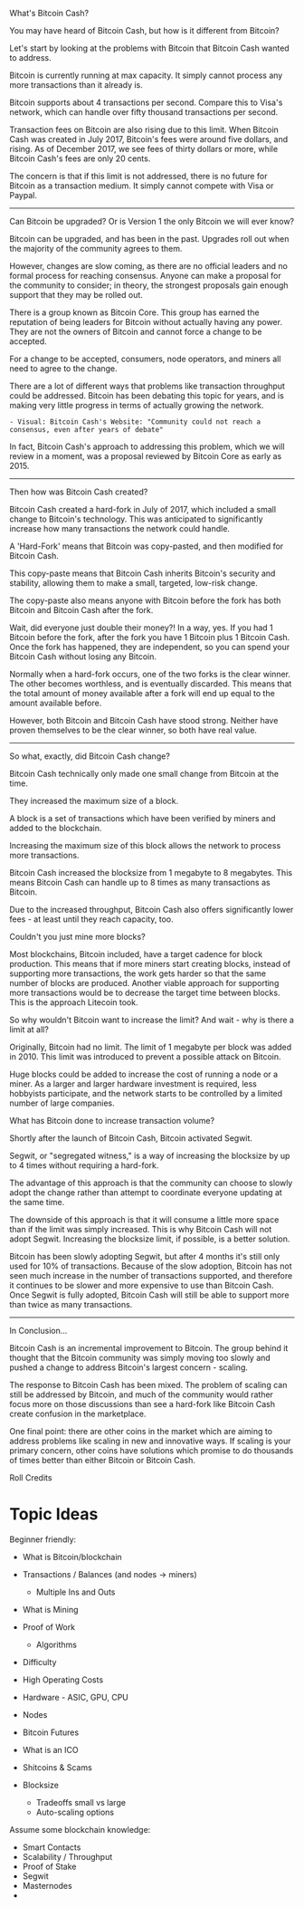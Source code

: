 What's Bitcoin Cash?

You may have heard of Bitcoin Cash, but how is it different from Bitcoin?

Let's start by looking at the problems with Bitcoin that Bitcoin Cash wanted to address.

Bitcoin is currently running at max capacity. It simply cannot process any more transactions than it already is.  

Bitcoin supports about 4 transactions per second.  Compare this to Visa's network, which can handle over fifty thousand transactions per second. 

Transaction fees on Bitcoin are also rising due to this limit.  When Bitcoin Cash was created in July 2017, Bitcoin's fees were around five dollars, and rising.  As of December 2017, we see fees of thirty dollars or more, while Bitcoin Cash's fees are only 20 cents.

The concern is that if this limit is not addressed, there is no future for Bitcoin as a transaction medium.  It simply cannot compete with Visa or Paypal.

<hr>

Can Bitcoin be upgraded? Or is Version 1 the only Bitcoin we will ever know?

Bitcoin can be upgraded, and has been in the past.  Upgrades roll out when the majority of the community agrees to them. 

However, changes are slow coming, as there are no official leaders and no formal process for reaching consensus.  Anyone can make a proposal for the community to consider; in theory, the strongest proposals gain enough support that they may be rolled out. 

There is a group known as Bitcoin Core.  This group has earned the reputation of being leaders for Bitcoin without actually having any power.  They are not the owners of Bitcoin and cannot force a change to be accepted.

For a change to be accepted, consumers, node operators, and miners all need to agree to the change.

There are a lot of different ways that problems like transaction throughput could be addressed. Bitcoin has been debating this topic for years, and is making very little progress in terms of actually growing the network.

    - Visual: Bitcoin Cash's Website: "Community could not reach a consensus, even after years of debate"

In fact, Bitcoin Cash's approach to addressing this problem, which we will review in a moment, was a proposal reviewed by Bitcoin Core as early as 2015.

<hr>

Then how was Bitcoin Cash created?

Bitcoin Cash created a hard-fork in July of 2017, which included a small change to Bitcoin's technology. This was anticipated to significantly increase how many transactions the network could handle.

A 'Hard-Fork' means that Bitcoin was copy-pasted, and then modified for Bitcoin Cash.  

This copy-paste means that Bitcoin Cash inherits Bitcoin's security and stability, allowing them to make a small, targeted, low-risk change.

The copy-paste also means anyone with Bitcoin before the fork has both Bitcoin and Bitcoin Cash after the fork.

Wait, did everyone just double their money?!  In a way, yes.  If you had 1 Bitcoin before the fork, after the fork you have 1 Bitcoin plus 1 Bitcoin Cash. Once the fork has happened, they are independent, so you can spend your Bitcoin Cash without losing any Bitcoin.

Normally when a hard-fork occurs, one of the two forks is the clear winner. The other becomes worthless, and is eventually discarded.  This means that the total amount of money available after a fork will end up equal to the amount available before.

However, both Bitcoin and Bitcoin Cash have stood strong.  Neither have proven themselves to be the clear winner, so both have real value.

<hr>

So what, exactly, did Bitcoin Cash change?

Bitcoin Cash technically only made one small change from Bitcoin at the time.

They increased the maximum size of a block.

A block is a set of transactions which have been verified by miners and added to the blockchain.  

Increasing the maximum size of this block allows the network to process more transactions. 

Bitcoin Cash increased the blocksize from 1 megabyte to 8 megabytes.  This means Bitcoin Cash can handle up to 8 times as many transactions as Bitcoin.  

Due to the increased throughput, Bitcoin Cash also offers significantly lower fees - at least until they reach capacity, too.

Couldn't you just mine more blocks?

Most blockchains, Bitcoin included, have a target cadence for block production.  This means that if more miners start creating blocks, instead of supporting more transactions, the work gets harder so that the same number of blocks are produced.  Another viable approach for supporting more transactions would be to decrease the target time between blocks. This is the approach Litecoin took.

So why wouldn't Bitcoin want to increase the limit?  And wait - why is there a limit at all?

Originally, Bitcoin had no limit.  The limit of 1 megabyte per block was added in 2010.  This limit was introduced to prevent a possible attack on Bitcoin.

Huge blocks could be added to increase the cost of running a node or a miner.  As a larger and larger hardware investment is required, less hobbyists participate, and the network starts to be controlled by a limited number of large companies.  

What has Bitcoin done to increase transaction volume?

Shortly after the launch of Bitcoin Cash, Bitcoin activated Segwit.  

Segwit, or "segregated witness," is a way of increasing the blocksize by up to 4 times without requiring a hard-fork. 

The advantage of this approach is that the community can choose to slowly adopt the change rather than attempt to coordinate everyone updating at the same time.

The downside of this approach is that it will consume a little more space than if the limit was simply increased.  This is why Bitcoin Cash will not adopt Segwit. Increasing the blocksize limit, if possible, is a better solution.

Bitcoin has been slowly adopting Segwit, but after 4 months it's still only used for 10% of transactions. Because of the slow adoption, Bitcoin has not seen much increase in the number of transactions supported, and therefore it continues to be slower and more expensive to use than Bitcoin Cash.  Once Segwit is fully adopted, Bitcoin Cash will still be able to support more than twice as many transactions.

<hr>

In Conclusion...

Bitcoin Cash is an incremental improvement to Bitcoin.  The group behind it thought that the Bitcoin community was simply moving too slowly and pushed a change to address Bitcoin's largest concern - scaling.

The response to Bitcoin Cash has been mixed.  The problem of scaling can still be addressed by Bitcoin, and much of the community would rather focus more on those discussions than see a hard-fork like Bitcoin Cash create confusion in the marketplace.

One final point: there are other coins in the market which are aiming to address problems like scaling in new and innovative ways.  If scaling is your primary concern, other coins have solutions which promise to do thousands of times better than either Bitcoin or Bitcoin Cash.


Roll Credits


















# Topic Ideas

Beginner friendly:

 - What is Bitcoin/blockchain

 - Transactions / Balances (and nodes -> miners)
    - Multiple Ins and Outs

 - What is Mining
 - Proof of Work
    - Algorithms
 - Difficulty
 - High Operating Costs 
 - Hardware - ASIC, GPU, CPU

 - Nodes 

 - Bitcoin Futures

 - What is an ICO

 - Shitcoins & Scams

 - Blocksize
   - Tradeoffs small vs large
   - Auto-scaling options

Assume some blockchain knowledge:

 - Smart Contacts 
 - Scalability / Throughput
 - Proof of Stake
 - Segwit
 - Masternodes
 - 


